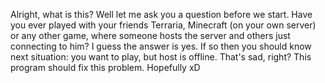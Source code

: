 Alright, what is this? Well let me ask you a question before we start. Have you ever played with your friends Terraria, Minecraft (on your own server) or any other game, where someone hosts the server and others just connecting to him? I guess the answer is yes. If so then you should know next situation: you want to play, but host is offline. That's sad, right? This program should fix this problem. Hopefully xD
